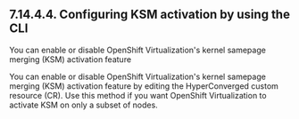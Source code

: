 ## 7.14.4.4. Configuring KSM activation by using the CLI

You can enable or disable OpenShift Virtualization's kernel samepage merging (KSM) activation feature

You can enable or disable OpenShift Virtualization's kernel samepage merging (KSM) activation feature by editing the HyperConverged custom resource (CR). Use this method if you want OpenShift Virtualization to activate KSM on only a subset of nodes.

